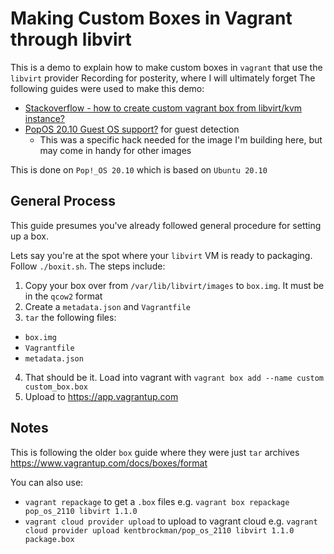 # Making Custom Boxes in Vagrant through libvirt

This is a demo to explain how to make custom boxes in `vagrant` that use the `libvirt` provider
Recording for posterity, where I will ultimately forget
The following guides were used to make this demo:

- [Stackoverflow - how to create custom vagrant box from libvirt/kvm instance?](https://unix.stackexchange.com/a/222907)
- [PopOS 20.10 Guest OS support?](https://discuss.hashicorp.com/t/popos-20-10-guest-os-support/25049/3) for guest detection
  - This was a specific hack needed for the image I'm building here, but may come in handy for other images

This is done on `Pop!_OS 20.10` which is based on `Ubuntu 20.10`

## General Process

This guide presumes you've already followed general procedure for setting up a box.

Lets say you're at the spot where your `libvirt` VM is ready to packaging.
Follow `./boxit.sh`. The steps include:

1. Copy your box over from `/var/lib/libvirt/images` to `box.img`. It must be in the `qcow2` format
2. Create a `metadata.json` and `Vagrantfile`
3. `tar` the following files:
  - `box.img`
  - `Vagrantfile`
  - `metadata.json`
4. That should be it. Load into vagrant with `vagrant box add --name custom custom_box.box`
5. Upload to https://app.vagrantup.com

## Notes

This is following the older `box` guide where they were just `tar` archives
https://www.vagrantup.com/docs/boxes/format

You can also use:
- `vagrant repackage` to get a `.box` files
  e.g. `vagrant box repackage pop_os_2110 libvirt 1.1.0`
- `vagrant cloud provider upload` to upload to vagrant cloud
  e.g. `vagrant cloud provider upload kentbrockman/pop_os_2110 libvirt 1.1.0 package.box`
